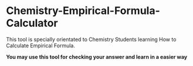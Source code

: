 # Chemistry-Empirical-Formula-Calculator


This tool is specially orientated to Chemistry Students learning How to Calculate Empirical Formula.

<b> You may use this tool for checking your answer and learn in a easier way </b>
